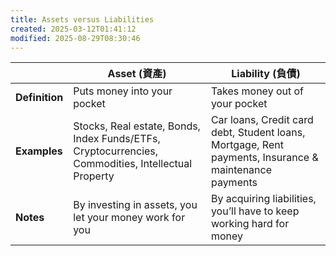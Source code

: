 ```yaml
---
title: Assets versus Liabilities
created: 2025-03-12T01:41:12
modified: 2025-08-29T08:30:46
---
```


|                 | **Asset (資產)** | **Liability (負債)** |
|---------------|----------------|------------------|
| **Definition** | Puts money into your pocket | Takes money out of your pocket |
| **Examples**  | Stocks, Real estate, Bonds, Index Funds/ETFs, Cryptocurrencies, Commodities, Intellectual Property | Car loans, Credit card debt, Student loans, Mortgage, Rent payments, Insurance & maintenance payments |
|       **Notes**        | By investing in assets, you let your money work for you | By acquiring liabilities, you’ll have to keep working hard for money |
